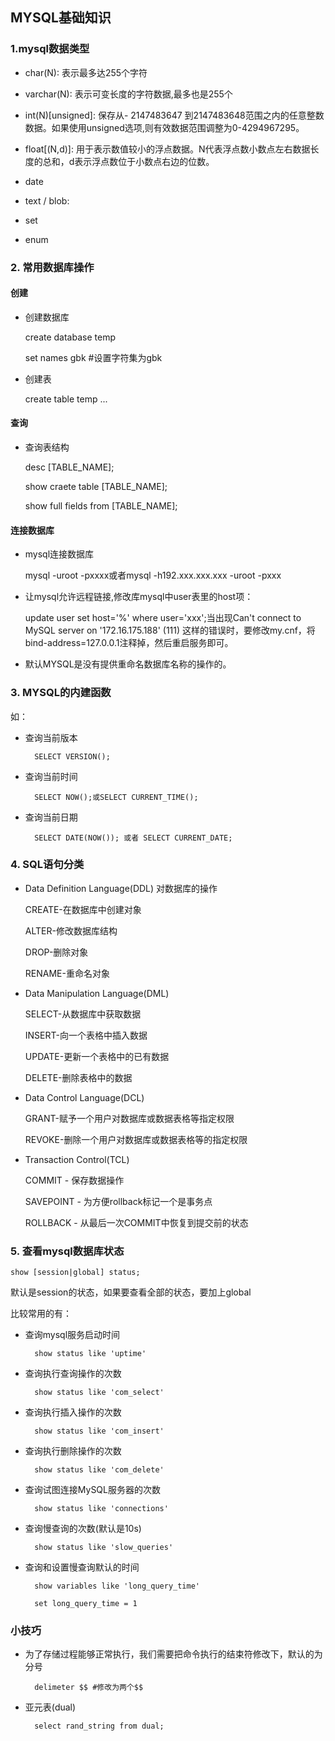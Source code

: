 ## MYSQL基础知识

### 1.mysql数据类型
* char(N):  表示最多达255个字符

* varchar(N): 表示可变长度的字符数据,最多也是255个

* int(N)[unsigned]: 保存从- 2147483647 到2147483648范围之内的任意整数数据。如果使用unsigned选项,则有效数据范围调整为0-4294967295。

* float[(N,d)]: 用于表示数值较小的浮点数据。N代表浮点数小数点左右数据长度的总和，d表示浮点数位于小数点右边的位数。

* date

* text / blob:

* set

* enum

### 2. 常用数据库操作

#### 创建

* 创建数据库

	create database temp
	
	set names gbk  #设置字符集为gbk

* 创建表

	create table temp ... 

#### 查询

* 查询表结构
	
	desc [TABLE_NAME];

	show craete table [TABLE_NAME];

	show full fields from [TABLE_NAME];

#### 连接数据库

* mysql连接数据库

	mysql -uroot -pxxxx或者mysql -h192.xxx.xxx.xxx -uroot -pxxx

* 让mysql允许远程链接,修改库mysql中user表里的host项：

	update user set host='%' where user='xxx';当出现Can't connect to MySQL server on '172.16.175.188' (111)
	这样的错误时，要修改my.cnf，将bind-address=127.0.0.1注释掉，然后重启服务即可。


* 默认MYSQL是没有提供重命名数据库名称的操作的。

### 3. MYSQL的内建函数

如：
	
* 查询当前版本	

		SELECT VERSION();
	
* 查询当前时间	
		
		SELECT NOW();或SELECT CURRENT_TIME();
	
* 查询当前日期	
		
		SELECT DATE(NOW());	或者 SELECT CURRENT_DATE;


### 4. SQL语句分类

* Data Definition Language(DDL) 对数据库的操作
			
	CREATE-在数据库中创建对象
		
	ALTER-修改数据库结构
		
	DROP-删除对象
	
	RENAME-重命名对象
		
* Data Manipulation Language(DML)
			
	SELECT-从数据库中获取数据
	
	INSERT-向一个表格中插入数据
	
	UPDATE-更新一个表格中的已有数据
	
	DELETE-删除表格中的数据

* Data Control Language(DCL)
			
	GRANT-赋予一个用户对数据库或数据表格等指定权限
	
	REVOKE-删除一个用户对数据库或数据表格等的指定权限

* Transaction Control(TCL)
		
	COMMIT - 保存数据操作
	
	SAVEPOINT - 为方便rollback标记一个是事务点
	
	ROLLBACK - 从最后一次COMMIT中恢复到提交前的状态

### 5. 查看mysql数据库状态
			
	show [session|global] status;

默认是session的状态，如果要查看全部的状态，要加上global

比较常用的有：
		
* 查询mysql服务启动时间

		show status like 'uptime'

* 查询执行查询操作的次数

		show status like 'com_select'

* 查询执行插入操作的次数

		show status like 'com_insert'

* 查询执行删除操作的次数

		show status like 'com_delete'

* 查询试图连接MySQL服务器的次数

		show status like 'connections'

* 查询慢查询的次数(默认是10s)

		show status like 'slow_queries'

* 查询和设置慢查询默认的时间

		show variables like 'long_query_time'
		
		set long_query_time = 1

### 小技巧

* 为了存储过程能够正常执行，我们需要把命令执行的结束符修改下，默认的为分号

		delimeter $$ #修改为两个$$
* 亚元表(dual)

		select rand_string from dual;
